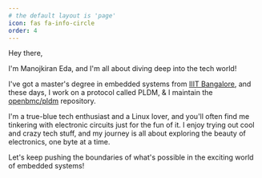```yaml
---
# the default layout is 'page'
icon: fas fa-info-circle
order: 4
---
```


Hey there,

I'm Manojkiran Eda, and I'm all about diving deep into the tech world!

I've got a master's degree in embedded systems from [IIIT Bangalore](https://www.iiitb.ac.in/),
and these days, I work on a protocol called PLDM, & I maintain the [openbmc/pldm](https://github.com/openbmc/pldm)
repository.

I'm a true-blue tech enthusiast and a Linux lover, and you'll often
find me tinkering with electronic circuits just for the fun of it. I enjoy trying
out cool and crazy tech stuff, and my journey is all about exploring the beauty
of electronics, one byte at a time.

Let's keep pushing the boundaries of what's possible in the exciting world of
embedded systems!
